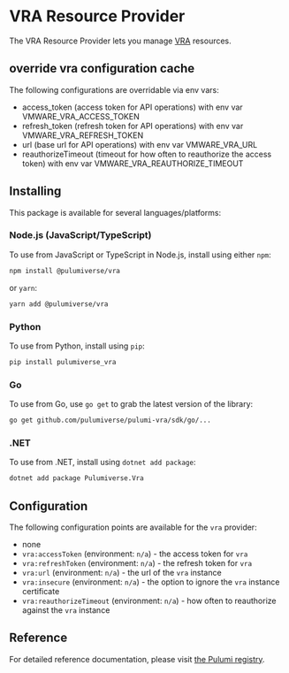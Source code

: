 # VRA Resource Provider

The VRA Resource Provider lets you manage [VRA](https://www.vmware.com/products/vrealize-automation.html) resources.

## override vra configuration cache

The following configurations are overridable via env vars:

- access_token (access token for API operations) with env var VMWARE_VRA_ACCESS_TOKEN
- refresh_token (refresh token for API operations) with env var VMWARE_VRA_REFRESH_TOKEN
- url (base url for API operations) with env var VMWARE_VRA_URL
- reauthorizeTimeout (timeout for how often to reauthorize the access token) with env var VMWARE_VRA_REAUTHORIZE_TIMEOUT

## Installing

This package is available for several languages/platforms:

### Node.js (JavaScript/TypeScript)

To use from JavaScript or TypeScript in Node.js, install using either `npm`:

```bash
npm install @pulumiverse/vra
```

or `yarn`:

```bash
yarn add @pulumiverse/vra
```

### Python

To use from Python, install using `pip`:

```bash
pip install pulumiverse_vra
```

### Go

To use from Go, use `go get` to grab the latest version of the library:

```bash
go get github.com/pulumiverse/pulumi-vra/sdk/go/...
```

### .NET

To use from .NET, install using `dotnet add package`:

```bash
dotnet add package Pulumiverse.Vra
```

## Configuration

The following configuration points are available for the `vra` provider:

- none
- `vra:accessToken` (environment: `n/a`) - the access token for `vra`
- `vra:refreshToken` (environment: `n/a`) - the refresh token for `vra`
- `vra:url` (environment: `n/a`) - the url of the `vra` instance
- `vra:insecure` (environment: `n/a`) - the option to ignore the `vra` instance certificate
- `vra:reauthorizeTimeout` (environment: `n/a`) - how often to reauthorize against the `vra` instance

## Reference

For detailed reference documentation, please visit [the Pulumi registry](https://www.pulumi.com/registry/packages/foo/api-docs/).

